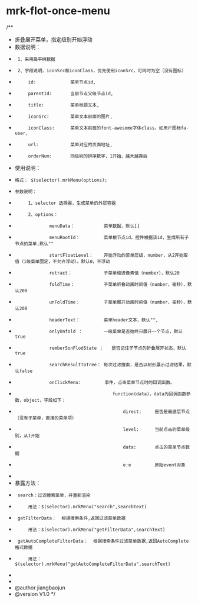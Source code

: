 # mrk-flot-once-menu

/**
 * 折叠展开菜单，指定级别开始浮动
 * 数据说明：
 *      1、采用扁平树数据
 *      2、字段说明，iconSrc和iconClass，优先使用iconSrc，可同时为空（没有图标）
 *          id:             菜单节点id,
 *          parentId:       当前节点父级节点id,
 *          title:          菜单标题文本,
 *          iconSrc:        菜单文本前面的图片,
 *          iconClass:      菜单文本前面的font-awesome字体class，如用户图标fa-user,
 *          url:            菜单对应的页面地址,
 *          orderNum:       同级别的排序数字，1开始，越大越靠后
 *  使用说明：
 *     格式： $(selector).mrkMenu(options);
 *     参数说明：
 *          1、selector 选择器，生成菜单的外层容器
 *          2、options：
 *                  menuData：           菜单数据，默认[]
 *                  menuRootId：         菜单根节点id，控件根据该id，生成所有子节点的菜单,默认""
 *                  startFloatLevel：    开始浮动的菜单层级，number，从2开始取值（1级菜单固定，不允许浮动）。默认0，不浮动
 *                  retract：            子菜单缩进像素值（number），默认20
 *                  foldTime：           子菜单折叠动画时间值（number，毫秒），默认200
 *                  unFoldTime：         子菜单展开动画时间值（number，毫秒），默认200
 *                  headerText：         菜单header文本，默认"",
 *                  onlyUnfold ：        一级菜单是否始终只展开一个节点，默认true
 *                  remberSonFlodState ：   是否记住子节点的折叠展开状态，默认true
 *                  searchResultToTree： 每次过滤搜索，是否以树形展示过滤结果，默认false
 *                  onClickMenu:	     事件，点击菜单节点时的回调函数。
 *                                          function(data)，data为回调函数参数，object，字段如下：
 *                                              direct:     是否是最底层节点（没有子菜单，直接的菜单项）
 *                                              level:      当前点击的菜单级别，从1开始
 *                                              data:       点击的菜单节点数据
 *                                              e:e         原始event对象
 *
 *  暴露方法：
 *  	search：过滤搜索菜单，并重新渲染
 *  		用法：$(selector).mrkMenu("search",searchText)
 *  	getFilterData：	根据搜索条件,返回过滤菜单数据
 *          用法：$(selector).mrkMenu("getFilterData",searchText)
 *  	getAutoCompleteFilterData：	根据搜索条件过滤菜单数据,返回AutoComplete格式数据
 *          用法：$(selector).mrkMenu("getAutoCompleteFilterData",searchText)
 *
 *
 * @author jiangbaojun
 * @version V1.0
 */